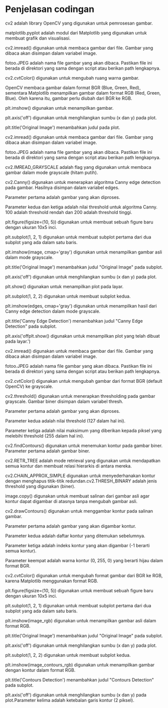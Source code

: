 # Penjelasan codingan

cv2 adalah library OpenCV yang digunakan untuk pemrosesan gambar.

matplotlib.pyplot adalah modul dari Matplotlib yang digunakan untuk membuat grafik dan visualisasi.

cv2.imread() digunakan untuk membaca gambar dari file. Gambar yang dibaca akan disimpan dalam variabel image.

fotoo.JPEG adalah nama file gambar yang akan dibaca. Pastikan file ini berada di direktori yang sama dengan script atau berikan path lengkapnya.

cv2.cvtColor() digunakan untuk mengubah ruang warna gambar.

OpenCV membaca gambar dalam format BGR (Blue, Green, Red), sementara Matplotlib menampilkan gambar dalam format RGB (Red, Green, Blue). Oleh karena itu, gambar perlu diubah dari BGR ke RGB.

plt.imshow() digunakan untuk menampilkan gambar.

plt.axis('off') digunakan untuk menghilangkan sumbu (x dan y) pada plot.

plt.title('Original Image') menambahkan judul pada plot.

cv2.imread() digunakan untuk membaca gambar dari file. Gambar yang dibaca akan disimpan dalam variabel image.

fotoo.JPEG adalah nama file gambar yang akan dibaca. Pastikan file ini berada di direktori yang sama dengan script atau berikan path lengkapnya.

cv2.IMREAD_GRAYSCALE adalah flag yang digunakan untuk membaca gambar dalam mode grayscale (hitam putih).

cv2.Canny() digunakan untuk menerapkan algoritma Canny edge detection pada gambar. Hasilnya disimpan dalam variabel edges.

Parameter pertama adalah gambar yang akan diproses.

Parameter kedua dan ketiga adalah nilai threshold untuk algoritma Canny. 100 adalah threshold rendah dan 200 adalah threshold tinggi.

plt.figure(figsize=(10, 5)) digunakan untuk membuat sebuah figure baru dengan ukuran 10x5 inci.

plt.subplot(1, 2, 1) digunakan untuk membuat subplot pertama dari dua subplot yang ada dalam satu baris.

plt.imshow(image, cmap='gray') digunakan untuk menampilkan gambar asli dalam mode grayscale.

plt.title('Original Image') menambahkan judul "Original Image" pada subplot.

plt.axis('off') digunakan untuk menghilangkan sumbu (x dan y) pada plot.

plt.show() digunakan untuk menampilkan plot pada layar.

plt.subplot(1, 2, 2) digunakan untuk membuat subplot kedua.

plt.imshow(edges, cmap='gray') digunakan untuk menampilkan hasil dari Canny edge detection dalam mode grayscale.

plt.title('Canny Edge Detection') menambahkan judul "Canny Edge Detection" pada subplot.

plt.axis('offplt.show() digunakan untuk menampilkan plot yang telah dibuat pada layar.') 

cv2.imread() digunakan untuk membaca gambar dari file. Gambar yang dibaca akan disimpan dalam variabel image.

fotoo.JPEG adalah nama file gambar yang akan dibaca. Pastikan file ini berada di direktori yang sama dengan script atau berikan path lengkapnya.

cv2.cvtColor() digunakan untuk mengubah gambar dari format BGR (default OpenCV) ke grayscale.

cv2.threshold() digunakan untuk menerapkan thresholding pada gambar grayscale. Gambar biner disimpan dalam variabel thresh.

Parameter pertama adalah gambar yang akan diproses.

Parameter kedua adalah nilai threshold (127 dalam hal ini).

Parameter ketiga adalah nilai maksimum yang diberikan kepada piksel yang melebihi threshold (255 dalam hal ini).

cv2.findContours() digunakan untuk menemukan kontur pada gambar biner.
Parameter pertama adalah gambar biner.

cv2.RETR_TREE adalah mode retrieval yang digunakan untuk mendapatkan semua kontur dan membuat relasi hierarkis di antara mereka.

cv2.CHAIN_APPROX_SIMPLE digunakan untuk menyederhanakan kontur dengan menghapus titik-titik redundan.cv2.THRESH_BINARY adalah jenis threshold yang digunakan (biner).

image.copy() digunakan untuk membuat salinan dari gambar asli agar kontur dapat digambar di atasnya tanpa mengubah gambar asli.

cv2.drawContours() digunakan untuk menggambar kontur pada salinan gambar.

Parameter pertama adalah gambar yang akan digambar kontur.

Parameter kedua adalah daftar kontur yang ditemukan sebelumnya.

Parameter ketiga adalah indeks kontur yang akan digambar (-1 berarti semua kontur).

Parameter keempat adalah warna kontur (0, 255, 0) yang berarti hijau dalam format BGR.

cv2.cvtColor() digunakan untuk mengubah format gambar dari BGR ke RGB, karena Matplotlib menggunakan format RGB.

plt.figure(figsize=(10, 5)) digunakan untuk membuat sebuah figure baru dengan ukuran 10x5 inci.

plt.subplot(1, 2, 1) digunakan untuk membuat subplot pertama dari dua subplot yang ada dalam satu baris.

plt.imshow(image_rgb) digunakan untuk menampilkan gambar asli dalam format RGB.

plt.title('Original Image') menambahkan judul "Original Image" pada subplot.

plt.axis('off') digunakan untuk menghilangkan sumbu (x dan y) pada plot.

plt.subplot(1, 2, 2) digunakan untuk membuat subplot kedua.

plt.imshow(image_contours_rgb) digunakan untuk menampilkan gambar dengan kontur dalam format RGB.

plt.title('Contours Detection') menambahkan judul "Contours Detection" pada subplot.

plt.axis('off') digunakan untuk menghilangkan sumbu (x dan y) pada plot.Parameter kelima adalah ketebalan garis kontur (2 piksel).

